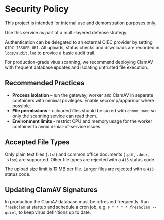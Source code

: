 # Security Policy

This project is intended for internal use and demonstration purposes only.

Use this service as part of a multi-layered defense strategy.

Authentication can be delegated to an external OIDC provider by setting
`OIDC_ISSUER_URI`. All uploads, status checks and downloads are recorded in
`logs/audit.log` to provide a basic audit trail.

For production-grade virus scanning, we recommend deploying ClamAV with frequent database updates and isolating untrusted file execution.

## Recommended Practices

* **Process isolation** – run the gateway, worker and ClamAV in separate containers with minimal privileges. Enable seccomp/apparmor where possible.
* **File permissions** – uploaded files should be stored with `chmod 0600` so only the scanning service can read them.
* **Environment limits** – restrict CPU and memory usage for the worker container to avoid denial-of-service issues.

## Accepted File Types

Only plain text files (`.txt`) and common office documents (`.pdf`, `.docx`, `.xlsx`) are supported. Other file types are rejected with a `415` status code.

The upload size limit is 10&nbsp;MB per file. Larger files are rejected with a `413` status code.

## Updating ClamAV Signatures

In production the ClamAV database must be refreshed frequently. Run `freshclam` at startup and schedule a cron job, e.g. `0 * * * * freshclam --quiet`, to keep virus definitions up to date.
